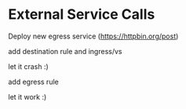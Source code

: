 # External Service Calls #

Deploy new egress service (https://httpbin.org/post)

add destination rule and ingress/vs

let it crash :)

add egress rule

let it work :)